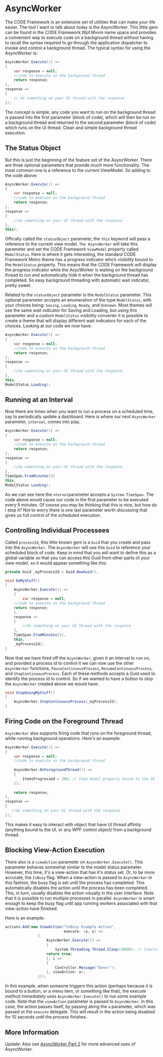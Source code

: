 # AsyncWorker 

The CODE Framework is an extensive set of utilities that can make your life easier. The tool I want to talk about today is the AsyncWorker. This little gem can be found in the CODE.Framework.Wpf.Mvvm name space and provides a convenient way to execute code on a background thread without having to recall the syntax required to go through the application dispatcher to invoke and control a background thread.
The typical syntax for using the AsyncWorker is:

```C#
AsyncWorker.Execute(() =>
{
    var response = null;
    //code to execute on the background thread
    return response;
},
response =>
{
    // do something on your UI thread with the response
});
```

The concept is simple, any code you want to run on the background thread is passed into the first parameter (block of code), which will then be run on a background thread and returned to the second parameter (block of code) which runs on the UI thread. Clean and simple background thread execution.

## The Status Object

But this is just the beginning of the feature set of the AsyncWorker. There are three optional parameters that provide much more functionality. The most common one is a reference to the current ViewModel. So adding to the code above:

```C#
AsyncWorker.Execute(() =>
{
    var response = null;
    //code to execute on the background thread
    return response;
},
response =>
{
    //do something on your UI thread with the response
}, 
this);
```

Offically called the `statusObject` parameter, the `this` keyword will pass a reference to the current view model. `The AsyncWorker` will take this parameter and set the CODE Framework `ViewModel` property called `ModelStatus`. Here is where it gets interesting, the standard CODE Framework Metro theme has a progress indicator who’s visibility bound to the `ModelStatus` property. This means that the CODE Framework will display the progress indicator while the AsycWorker is waiting on the background thread to run and automatically hide it when the background thread has completed. So easy background threading with automatic wait indicator, pretty sweet.

Related to the `statusObject` parameter is the `ModelStatus` parameter. This optional parameter accepts an enumeration of the type `ModelStatus`, with your choices being: `Saving`, `Loading`, `Ready`, and `Unknown`. Most themes will use the same wait indicator for Saving and Loading, but using this parameter and a custom `ModelStatus` visibility converter it is possible to create a theme that will display different wait indicators for each of the choices. Looking at our code we now have:

```C#
AsyncWorker.Execute(() =>
{
    var response = null;
    //code to execute on the background thread
    return response;
},
response =>
{
    //do something on your UI thread with the response
},   
this, 
ModelStatus.Loading);
```

## Running at an Interval

Now there are times when you want to run a process on a scheduled time, say to periodically update a dashboard. Here is where our next `AsyncWorker` parameter, `interval`, comes into play.

```C#
AsyncWorker.Execute(() =>
{
    var response = null;
    //code to execute on the background thread
    return response;
},
response =>
{
    //do something on your UI thread with the response
},   
TimeSpan.FromMinutes(5)
this, 
ModelStatus.Loading);
```

As we can see here the `nterval`parameter accepts a `System.TimeSpan`. The code above would cause our code in the first parameter to be executed every 5 minutes. Of course you may be thinking that this is nice, but how do I stop it? Not to worry there is one last parameter worth discussing that gives us full control of the scheduled execution.

## Controlling Individual Processees 

Called `processId`, this little known gem is a `Guid` that you create and pass into the `AsyncWorker`. The `AsyncWorker` will use this `Guid` to reference your scheduled block of code. Keep in mind that you will want to define this as a global variable so that you can access this Guid from other parts of your view model, so it would appear something like this:

```C#
private Guid _myProcessId = Guid.NewGuid();

void DoMyStuff()
{
    AsyncWorker.Execute(() =>
    {
        var response = null;
	//code to execute on the background thread
	return response;
    },
    response =>
    {
        //do something on your UI thread with the response
    }, 
    TimeSpan.FromMinutes(5),
    this, 
    _myProcessId);
}
```

Now that we have fired off the `AsyncWorker`, given it an interval to run on, and provided a process id to control it we can now use the other `AsyncWorker` functions, `PauseContinuousProcess`, `ResumeContinuousProcess`, and `StopContinuousProcess`. Each of these methods accepts a Guid used to identify the process id to control. So if we wanted to have a button to stop the `AsyncWorker` created above we would have:

```C#
void StopDoingMyStuff()
{
    AsyncWorker.StopContinuousProcess(_myProcessId);
}
```

## Firing Code on the Foreground Thread

`AsyncWorker` also supports firing code that runs on the foreground thread, while running background operations. Here's an example:

```C#
AsyncWorker.Execute(() =>
{
    var response = null;
    //code to execute on the background thread
    
    AsyncWorker.OnForegroundThread(() => 
    {
        ItemsProgressed = 200; // View model property bound to the UI
    });
    
    return response;
},
response =>
{
   //do something on your UI thread with the response
});
```

This makes it easy to interact with object that have UI thread affinity (anything bound to the UI, or any WPF control object) from a background thread.

## Blocking View-Action Execution

There also is a `viewAction` parameter on `AsyncWorker.Execute()`. This parameter behaves somewhat similar to the model status parameter. However, this time, it's a view-action that has it's status set. Or, to be more accurate, the `IsBusy` flag. When a view-action is passed to `AsyncWorker` in this fashion, the busy flag is set until the process has completed. This automatically disables the action until the process has been completed. This, in turn, usually disables the action visually in the user interface. Note that it is possible to run multiple processes in parallel. `AsyncWorker` is smart enough to keep the busy flag until app running workers associated with that view-action have finished.

Here is an example:

```c#
actions.Add(new ViewAction("IsBusy Example Action",
                           execute: (a, o) =>
			   {
			       AsyncWorker.Execute(() =>
			       {
			           System.Threading.Thread.Sleep(10000); // Simulating something slow
				   return true;
			       }, i =>
			       {
			           Controller.Message("Done!");
			       }, viewAction: a);
			   }));
```

In this example, when someone triggers this action (perhaps because it is bound to a button, or a menu item, or something like that), the execute method immediately uses `AsyncWorker.Execute()` to run some example code. Note that the `viewAction` parameter is passed to `AsyncWorker`. In this case, the action passes itself, by passing along the `a` parameter, which was passed ot the `execute` delegate. This will result in the action being disabled for 10 seconds until the process finishes.

## More Information

Update: Also see [AsyncWorker Part 2](AsyncWorker%20Part%202) for more advanced uses of AsyncWorker.

